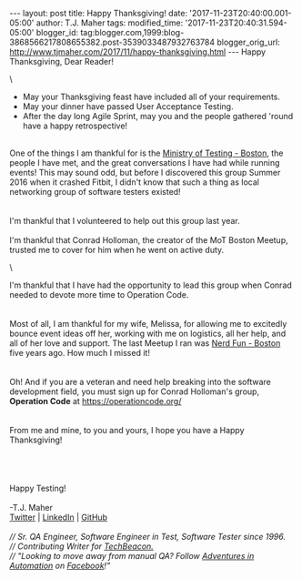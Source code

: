 \-\-- layout: post title: Happy Thanksgiving! date:
\'2017-11-23T20:40:00.001-05:00\' author: T.J. Maher tags:
modified\_time: \'2017-11-23T20:40:31.594-05:00\' blogger\_id:
tag:blogger.com,1999:blog-3868566217808655382.post-3539033487932763784
blogger\_orig\_url:
http://www.tjmaher.com/2017/11/happy-thanksgiving.html \-\-- Happy
Thanksgiving, Dear Reader! 

<div>

\

-   May your Thanksgiving feast have included all of your requirements.
-   May your dinner have passed User Acceptance Testing.
-   After the day long Agile Sprint, may you and the people gathered
    \'round have a happy retrospective!

\
One of the things I am thankful for is the [Ministry of Testing -
Boston](https://www.meetup.com/ministry-of-testing-boston/), the people
I have met, and the great conversations I have had while running events!
This may sound odd, but before I discovered this group Summer 2016 when
it crashed Fitbit, I didn\'t know that such a thing as local networking
group of software testers existed!\
\
\
I\'m thankful that I volunteered to help out this group last year.\
\
I\'m thankful that Conrad Holloman, the creator of the MoT Boston
Meetup, trusted me to cover for him when he went on active duty.

</div>

<div>

\

</div>

<div>

I\'m thankful that I have had the opportunity to lead this group when
Conrad needed to devote more time to Operation Code.\
\
\
Most of all, I am thankful for my wife, Melissa, for allowing me to
excitedly bounce event ideas off her, working with me on logistics, all
her help, and all of her love and support. The last Meetup I ran was
[Nerd Fun -
Boston](https://www.meetup.com/NerdFunBoston/members/4996698/) five
years ago. How much I missed it!\
\
\
Oh! And if you are a veteran and need help breaking into the software
development field, you must sign up for Conrad Holloman\'s group,
**Operation Code** at <https://operationcode.org/>\
\
\
From me and mine, to you and yours, I hope you have a Happy
Thanksgiving!\
\
\
\
\
Happy Testing!\
\
-T.J. Maher\
[Twitter](https://twitter.com/tjmaher1) \| [LinkedIn](https://www.linkedin.com/in/tjmaher1) \| [GitHub](https://github.com/tjmaher)\
\
*// Sr. QA Engineer, Software Engineer in Test, Software Tester since
1996.\
// Contributing Writer
for [TechBeacon.](http://techbeacon.com/contributors/thomas-maher)\
// \"Looking to move away from manual QA? Follow [Adventures in
Automation](http://www.tjmaher.com/) on
[Facebook](https://www.facebook.com/AdventuresInAutomation/)!\"*

</div>
